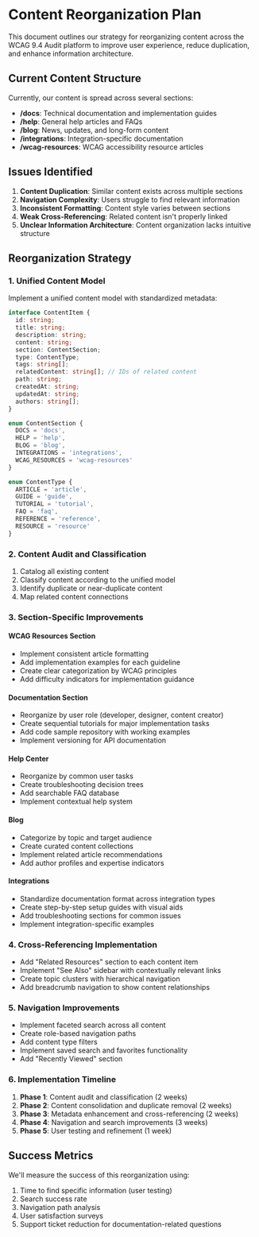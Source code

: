 # Content Reorganization Plan

This document outlines our strategy for reorganizing content across the WCAG 9.4 Audit platform to improve user experience, reduce duplication, and enhance information architecture.

## Current Content Structure

Currently, our content is spread across several sections:

- **/docs**: Technical documentation and implementation guides
- **/help**: General help articles and FAQs
- **/blog**: News, updates, and long-form content
- **/integrations**: Integration-specific documentation
- **/wcag-resources**: WCAG accessibility resource articles

## Issues Identified

1. **Content Duplication**: Similar content exists across multiple sections
2. **Navigation Complexity**: Users struggle to find relevant information
3. **Inconsistent Formatting**: Content style varies between sections
4. **Weak Cross-Referencing**: Related content isn't properly linked
5. **Unclear Information Architecture**: Content organization lacks intuitive structure

## Reorganization Strategy

### 1. Unified Content Model

Implement a unified content model with standardized metadata:

```typescript
interface ContentItem {
  id: string;
  title: string;
  description: string;
  content: string;
  section: ContentSection;
  type: ContentType;
  tags: string[];
  relatedContent: string[]; // IDs of related content
  path: string;
  createdAt: string;
  updatedAt: string;
  authors: string[];
}

enum ContentSection {
  DOCS = 'docs',
  HELP = 'help',
  BLOG = 'blog',
  INTEGRATIONS = 'integrations',
  WCAG_RESOURCES = 'wcag-resources'
}

enum ContentType {
  ARTICLE = 'article',
  GUIDE = 'guide',
  TUTORIAL = 'tutorial',
  FAQ = 'faq',
  REFERENCE = 'reference',
  RESOURCE = 'resource'
}
```

### 2. Content Audit and Classification

1. Catalog all existing content
2. Classify content according to the unified model
3. Identify duplicate or near-duplicate content
4. Map related content connections

### 3. Section-Specific Improvements

#### WCAG Resources Section

- Implement consistent article formatting
- Add implementation examples for each guideline
- Create clear categorization by WCAG principles
- Add difficulty indicators for implementation guidance

#### Documentation Section

- Reorganize by user role (developer, designer, content creator)
- Create sequential tutorials for major implementation tasks
- Add code sample repository with working examples
- Implement versioning for API documentation

#### Help Center

- Reorganize by common user tasks
- Create troubleshooting decision trees
- Add searchable FAQ database
- Implement contextual help system

#### Blog

- Categorize by topic and target audience
- Create curated content collections
- Implement related article recommendations
- Add author profiles and expertise indicators

#### Integrations

- Standardize documentation format across integration types
- Create step-by-step setup guides with visual aids
- Add troubleshooting sections for common issues
- Implement integration-specific examples

### 4. Cross-Referencing Implementation

- Add "Related Resources" section to each content item
- Implement "See Also" sidebar with contextually relevant links
- Create topic clusters with hierarchical navigation
- Add breadcrumb navigation to show content relationships

### 5. Navigation Improvements

- Implement faceted search across all content
- Create role-based navigation paths
- Add content type filters
- Implement saved search and favorites functionality
- Add "Recently Viewed" section

### 6. Implementation Timeline

1. **Phase 1**: Content audit and classification (2 weeks)
2. **Phase 2**: Content consolidation and duplicate removal (2 weeks)
3. **Phase 3**: Metadata enhancement and cross-referencing (2 weeks)
4. **Phase 4**: Navigation and search improvements (3 weeks)
5. **Phase 5**: User testing and refinement (1 week)

## Success Metrics

We'll measure the success of this reorganization using:

1. Time to find specific information (user testing)
2. Search success rate
3. Navigation path analysis
4. User satisfaction surveys
5. Support ticket reduction for documentation-related questions